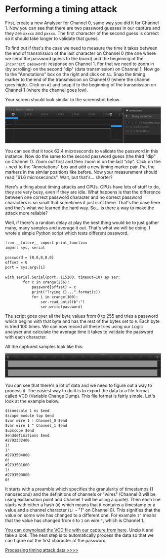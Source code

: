 # Performing a timing attack
First, create a new Analyser for Channel 0, same way you did it for Channel 1. Now you can see that there are two password guesses in our capture and they are `xxxxx` and `pxxxx`. The first character of the second guess is correct so it should take longer to validate that guess.

To find out if that's the case we need to measure the time it takes between the end of transmission of the last character on Channel 0 (the one where we send the password guess to the board) and the beginning of the `Incorrect password!` response on Channel 1. For that we need to zoom in (by scrolling) on the second "dip" (data transmission) on Channel 1. Now go to the "Annotations" box on the right and click on `A1`. Snap the timing marker to the end of the transmission on Channel 0 (where the channel goes high). Click on `A2` and snap it to the beginning of the transmission on Channel 1 (where the channel goes low).

Your screen should look similar to the screenshot below.

![Logic with timing markers](assets/logic-screenshot-timing.png)

You can see that it took 62.4 microseconds to validate the password in this instance. Now do the same to the second password guess (the third "dip" on Channel 1). Zoom out first and then zoom in on the last "dip". Click on the `+` next to the "Annotations" box and add a new timing marker pair. Put the markers in the similar positions like before. Now your measurement should read "61.6 microseconds". Wait, but that's... shorter?

Here's a thing about timing attacks and CPUs. CPUs have lots of stuff to do, they are very busy, even if they are idle. What happens is that the difference between one correct password character and no correct password characters is so small that sometimes it just isn't there. That's the case here and that's what we learned the hard way. So... is there a way to make the attack more reliable?

Well, if there's a random delay at play the best thing would be to just gather many, many samples and average it out. That's what we will be doing. I wrote a simple Python script which tests different password.

```
from __future__ import print_function
import sys, serial

password = [0,0,0,0,0]
offset = 0
port = sys.argv[1]

with serial.Serial(port, 115200, timeout=10) as ser:
        for c in xrange(256):
            password[offset] = c 
            print("Trying {}...".format(c))
            for i in xrange(100):
                ser.read_until(b":")
                ser.write(password)
```

The script goes over all the byte values from 0 to 255 and tries a password which begins with that byte and has the rest of the bytes set to `0`. Each byte is tried 100 times. We can now record all these tries using our Logic analyser and calculate the average time it takes to validate the password with each character.

All the captured samples look like this:

![Password try samples](assets/logic-screenshot-password-tries.png)

You can see that there's a lot of data and we need to figure out a way to process it. The easiest way to do it is to export the data to a file format called VCD (Variable Change Dump). This file format is fairly simple. Let's look at the example below.

```
$timescale 1 ns $end
$scope module top $end
$var wire 1 ! Channel_0 $end
$var wire 1 " Channel_1 $end
$upscope $end
$enddefinitions $end
#2792332400
1!
1"
#2793504800
0!
#2793581600
1!
#2793590000
0!
```

It starts with a preamble which specifies the granularity of timestamps (1 nanosecond) and the definitions of channels or "wires" (Channel 0 will be using exclamation point and Channel 1 will be using a quote). Then each line starts with either a hash (`#`) which means that it contains a timestamp or a value and a channel character (`1!` - "1" on Channel 0). This signifies that the value on some wire has changed to a different one. For example `1"` means that the value has changed from `0` to `1` on wire `"`, which is Channel 1.

[You can downoload the VCD file with our capture from here](assets/password_tries_100.vcd.zip). Unzip it and take a look. The next step is to automatically process the data so that we can figure out the first character of the password.

[Processing timing attack data >>>>](data)

